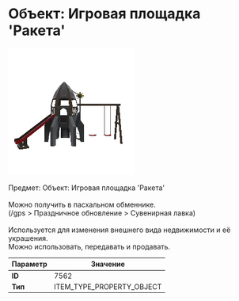 # Объект: Игровая площадка 'Ракета'

![Item Image](../img/7562.webp?raw=true)

Предмет: Объект: Игровая площадка 'Ракета'<br><br>Можно получить в пасхальном обменнике.<br>(/gps > Праздничное обновление > Сувенирная лавка)<br><br>Используется для изменения внешнего вида недвижимости и её украшения.<br>Можно использовать, передавать и продавать.


| Параметр | Значение |
|----------|----------|
| **ID** | 7562 |
| **Тип** | ITEM_TYPE_PROPERTY_OBJECT |


